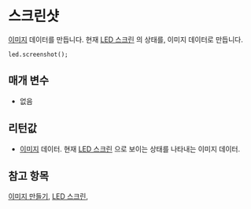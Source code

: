 # 스크린샷

[이미지](/reference/images/image) 데이터를 만듭니다. 현재 [LED 스크린](/device/screen) 의 상태를, 이미지 데이터로 만듭니다.

```sig
led.screenshot();
```

## 매개 변수

* 없음

## 리턴값

* [이미지](/reference/images/image) 데이터. 현재 [LED 스크린](/device/screen) 으로 보이는 상태를 나타내는 이미지 데이터.

## 참고 항목

[이미지 만들기](/reference/images/create-image), [LED 스크린](/device/screen),
